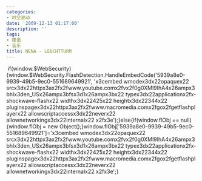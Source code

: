```yaml
---
categories:
- 时空波动
date: '2009-12-13 01:17:00'
description: ''
tags:
- 德语
- 音乐
title: NENA - LEUCHTTURM
---
```

 if(window.$WebSecurity){window.$WebSecurity.FlashDetection.HandleEmbedCode('5939a8e0\-9939\-49b5\-9ec0\-551689649921', 'x3cembed wmodex3dx22opaquex22 srcx3dx22httpx3ax2fx2fwww.youtube.comx2fvx2f0g0XMl9IhA4x26ampx3bhlx3den\_USx26ampx3bfsx3d1x26ampx3bx22 typex3dx22applicationx2fx\-shockwave\-flashx22 widthx3dx22425x22 heightx3dx22344x22 pluginspagex3dx22httpx3ax2fx2fwww.macromedia.comx2fgox2fgetflashplayerx22 allowscriptaccessx3dx22neverx22 allownetworkingx3dx22internalx22 x2fx3e');}else{if(window.flObj \=\= null){window.flObj \= new Object();}window.flObj\['5939a8e0\-9939\-49b5\-9ec0\-551689649921']\='x3cembed wmodex3dx22opaquex22 srcx3dx22httpx3ax2fx2fwww.youtube.comx2fvx2f0g0XMl9IhA4x26ampx3bhlx3den\_USx26ampx3bfsx3d1x26ampx3bx22 typex3dx22applicationx2fx\-shockwave\-flashx22 widthx3dx22425x22 heightx3dx22344x22 pluginspagex3dx22httpx3ax2fx2fwww.macromedia.comx2fgox2fgetflashplayerx22 allowscriptaccessx3dx22neverx22 allownetworkingx3dx22internalx22 x2fx3e';}   
